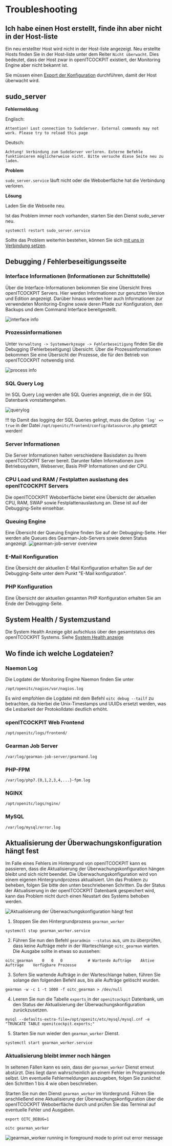 # Troubleshooting

## Ich habe einen Host erstellt, finde ihn aber nicht in der Host-liste

Ein neu erstellter Host wird nicht in der Host-liste angezeigt. Neu erstellte Hosts finden Sie in der Host-liste unter
dem Reiter `Nicht überwacht`. Dies bedeutet, dass der Host zwar in openITCOCKPIT existiert, der Monitoring Engine aber
nicht bekannt ist.

Sie müssen einen [Export der Konfiguration](../../monitoring/basic-principles/#wie-fuhre-ich-einen-export-aus)
durchführen, damit der Host überwacht wird.

## sudo_server

**Fehlermeldung**
  
Englisch:
```
Attention! Lost connection to SudoServer. External commands may not work. Please try to reload this page
```

Deutsch:
```
Achtung! Verbindung zum SudoServer verloren. Externe Befehle funktionieren möglicherweise nicht. Bitte versuche diese Seite neu zu laden.
```



**Problem**

`sudo_server.service` läuft nicht oder die Weboberfläche hat die Verbindung verloren.

**Lösung**

Laden Sie die Webseite neu.

Ist das Problem immer noch vorhanden, starten Sie den Dienst sudo_server neu.

```
systemctl restart sudo_server.service
```

Sollte das Problem weiterhin bestehen, können Sie sich [mit uns in Verbindung setzen](../support/#support).

## Debugging / Fehlerbeseitigungsseite

### Interface Informationen (Informationen zur Schnittstelle)

Über die Interface-Informationen bekommen Sie eine Übersicht Ihres openITCOCKPIT Servers. Hier werden Informationen zur
genutzten Version und Edition angezeigt. Darüber hinaus werden hier auch Informationen zur verwendeten Monitoring-Engine
sowie deren Pfade zur Konfiguration, den Backups und dem Command Interface bereitgestellt.

![interface info](/images/debugging-interfaceinfo.png)

### Prozessinformationen

Unter `Verwaltung -> Systemwerkzeuge -> Fehlerbeseitigung` finden Sie die Debugging (Fehlerbeseitigung) Übersicht. Über
die Prozessinformationen bekommen Sie eine Übersicht der Prozesse, die für den Betrieb von openITCOCKPIT notwendig sind.

![process info](/images/debugging-processinfo.png)

### SQL Query Log

Im SQL Query Log werden alle SQL Queries angezeigt, die in der SQL Datenbank vonstattengehen.

![querylog](/images/debugging-sqlquerylog.png)

!!! tip
    Damit das logging der SQL Queries gelingt, muss die Option `'log' => true` in der
    Datei `/opt/openitc/frontend/config/datasource.php` gesetzt werden!

### Server Informationen

Die Server Informationen halten verschiedene Basisdaten zu Ihrem openITCOCKPIT Server bereit. Darunter fallen
Informationen zum Betriebssystem, Webserver, Basis PHP Informationen und der CPU.

### CPU Load und RAM / Festplatten auslastung des openITCOCKPIT Servers

Die openITCOCKPIT Weboberfläche bietet eine Übersicht der aktuellen CPU, RAM, SWAP sowie Festplattenauslastung an. 
Diese ist auf der Debugging-Seite einsehbar.

### Queuing Engine
Eine Übersicht der Queuing Engine finden Sie auf der Debugging-Seite. Hier werden alle Queues des Gearman-Job-Servers sowie deren Status angezeigt.
![gearman-job-server overview](/images/debugging-queuingengine.png)

### E-Mail Konfiguration
Eine Übersicht der aktuellen E-Mail Konfiguration erhalten Sie auf der Debugging-Seite unter dem Punkt "E-Mail konfiguration". 

### PHP Konfiguration
Eine Übersicht der aktuellen gesamten PHP Konfiguration erhalten Sie am Ende der Debugging-Seite.

## System Health / Systemzustand
Die System Health Anzeige gibt aufschluss über den gesamtstatus des openITCOCKPIT Systems.
Siehe [System Health anzeige](../../monitoring/user-interface/#system-health) 

## Wo finde ich welche Logdateien?

### Naemon Log

Die Logdatei der Monitoring Engine Naemon finden Sie unter

```
/opt/openitc/nagios/var/nagios.log
```

Es wird empfohlen die Logdatei mit dem Befehl `oitc debug --tailf` zu betrachten, da hierbei die Unix-Timestamps und UUIDs
ersetzt werden, was die Lesbarkeit der Protokolldatei deutlich erhöht.

### openITCOCKPIT Web Frontend

```
/opt/openitc/logs/frontend/
```

### Gearman Job Server

```
/var/log/gearman-job-server/gearmand.log
```

### PHP-FPM

```
/var/log/php7.{0,1,2,3,4,...}-fpm.log
```

### NGINX

```
/opt/openitc/logs/nginx/
```

### MySQL

```
/var/log/mysql/error.log
```

## Aktualisierung der Überwachungskonfiguration hängt fest

Im Falle eines Fehlers im Hintergrund von openITCOCKPIT kann es passieren, dass die Aktualisierung der Überwachungskonfiguration hängen bleibt und sich nicht beendet.
Die Überwachungskonfiguration wird von einem eigenen Hintergrundprozess aktualisiert. Um das Problem zu beheben, folgen Sie bitte den unten beschriebenen Schritten.
Da der Status der Aktualisierung in der openITCOCKPIT Datenbank gespeichert wird, kann das Problem nicht durch einen Neustart des Systems behoben werden.


![Aktualisierung der Überwachungskonfiguration hängt fest](/images/troubleshooting/refresh_monitoring_configuration.png)

1. Stoppen Sie den Hintergrundprozess `gearman_worker`
```plaintext
systemctl stop gearman_worker.service
``` 

2. Führen Sie nun den Befehl `gearadmin --status` aus, um zu überprüfen, dass keine Aufträge mehr in der Warteschlange `oitc_gearman` warten. Die Ausgabe sollte in etwas so aussehen:
```plaintext
oitc_gearman	0	0	0           # Wartende Aufträge    Aktive Aufträge    Verfügbare Prozesse
```

3. Sofern Sie wartende Aufträge in der Warteschlange haben, führen Sie solange den folgenden Befehl aus, bis alle Aufträge gelöscht wurden.
```plaintext
gearman -w -c 1 -t 1000 -f oitc_gearman > /dev/null
```

4. Leeren Sie nun die Tabelle `exports` in der `openitcockpit` Datenbank, um den Status der Aktualisierung der Überwachungskonfiguration zurückzusetzen.
```
mysql --defaults-extra-file=/opt/openitc/etc/mysql/mysql.cnf -e "TRUNCATE TABLE openitcockpit.exports;"
``` 

5. Starten Sie nun wieder den `gearman_worker` Dienst.
```plaintext
systemctl start gearman_worker.service
```

### Aktualisierung bleibt immer noch hängen

In seltenen Fällen kann es sein, dass der `gearman_worker` Dienst erneut abstürzt. Dies liegt dann wahrscheinlich an einem Fehler im Programmcode selbst.
Um eventuelle Fehlermeldungen auszugeben, folgen Sie zunächst den Schritten 1 bis 4 wie oben beschrieben.

Starten Sie nun den Dienst `gearman_worker` im Vordergrund. Führen Sie anschließend eine Aktualisierung der Überwachungskonfiguration über die openITCOCKPIT Weboberfläche durch und prüfen Sie das Terminal
auf eventuelle Fehler und Ausgaben.

```
export OITC_DEBUG=1

oitc gearman_worker
```

![gearman_worker running in foreground mode to print out error message](/images/troubleshooting/gearman_worker_foreground_mode.JPG)

